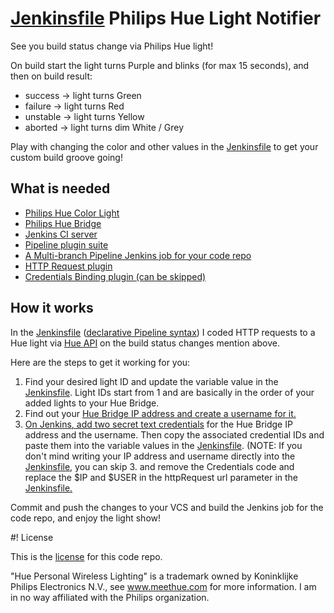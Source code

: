 # [Jenkinsfile](Jenkinsfile) Philips Hue Light Notifier

See you build status change via Philips Hue light!

On build start the light turns Purple and blinks (for max 15 seconds),
and then on build result:
* success -> light turns Green
* failure -> light turns Red
* unstable -> light turns Yellow
* aborted -> light turns dim White / Grey

Play with changing the color and other values in the [Jenkinsfile](Jenkinsfile) to get your custom build groove going!

## What is needed

* [Philips Hue Color Light](https://www2.meethue.com/sv-se/produkter#filters=BULBS_SU%2CLIGHTSTRIPS_SU%2CLAMPS_SU%2CFK_WHITE_AND_COLOR_AMBIANCE&sliders=&support=&price=&priceBoxes=&page=1&layout=12.subcategory.p-grid-icon)
* [Philips Hue Bridge](https://www2.meethue.com/sv-se/p/hue-brygga/8718696511800)
* [Jenkins CI server](https://jenkins.io)
* [Pipeline plugin suite](https://jenkins.io/doc/book/pipeline/)
* [A Multi-branch Pipeline Jenkins job for your code repo](https://jenkins.io/pipeline/getting-started-pipelines/#creating-multi-branch-pipelines)
* [HTTP Request plugin](https://plugins.jenkins.io/http_request)
* [Credentials Binding plugin (can be skipped)](https://plugins.jenkins.io/credentials-binding)

## How it works

In the [Jenkinsfile](Jenkinsfile) ([declarative Pipeline syntax](https://jenkins.io/doc/book/pipeline/#declarative-versus-scripted-pipeline-syntax)) I coded HTTP requests to a Hue light via [Hue API](https://developers.meethue.com/develop/hue-api/) on the build status changes mention above.

Here are the steps to get it working for you:
1. Find your desired light ID and update the variable value in the [Jenkinsfile](Jenkinsfile). Light IDs start from 1 and are basically in the order of your added lights to your Hue Bridge.
2. Find out your [Hue Bridge IP address and create a username for it.](https://developers.meethue.com/develop/get-started-2/)
3. [On Jenkins, add two secret text credentials](https://jenkins.io/doc/book/using/using-credentials/) for the Hue Bridge IP address and the username. Then copy the associated credential IDs and paste them into the variable values in the [Jenkinsfile](Jenkinsfile).
(NOTE: If you don't mind writing your IP address and username directly into the [Jenkinsfile](Jenkinsfile), you can skip 3. and remove the Credentials code and replace the $IP and $USER in the httpRequest url parameter in the [Jenkinsfile.](Jenkinsfile)

Commit and push the changes to your VCS and build the Jenkins job for the code repo, and enjoy the light show!

#! License

This is the [license](LICENSE) for this code repo.

"Hue Personal Wireless Lighting" is a trademark owned by Koninklijke Philips Electronics N.V., see www.meethue.com for more information. I am in no way affiliated with the Philips organization.